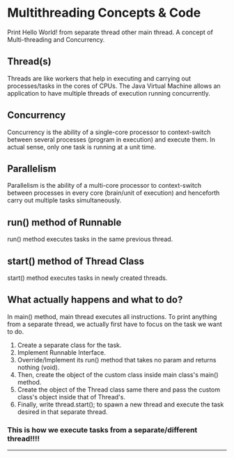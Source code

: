 # Multithreading Concepts & Code
Print Hello World! from separate thread other main thread. A concept of Multi-threading and Concurrency.

## Thread(s) <br>
Threads are like workers that help in executing and carrying out processes/tasks in the cores of CPUs.
The Java Virtual Machine allows an application to have multiple threads of execution running concurrently.

## Concurrency <br>
Concurrency is the ability of a single-core processor to context-switch between several processes 
(program in execution) and execute them. In actual sense, only one task is running at a unit time.


## Parallelism <br>
Parallelism is the ability of a multi-core processor to context-switch between processes in every core
(brain/unit of execution) and henceforth carry out multiple tasks simultaneously.


## run() method of Runnable <br>
run() method executes tasks in the same previous thread.

## start() method of Thread Class <br>
start() method executes tasks in newly created threads.

## What actually happens and what to do? <br>
In main() method,  main thread executes all instructions.
To print anything from a separate thread, we actually first have to focus on the task we want to do.
1. Create a separate class for the task.
2. Implement Runnable Interface.
3. Override/Implement its run() method that takes no param and returns nothing (void).
4. Then, create the object of the custom class inside main class's main() method.
5. Create the object of the Thread class same there and pass the custom class's object inside that of Thread's.
6. Finally, write thread.start(); to spawn a new thread and execute the task desired in that separate thread.

### This is how we execute tasks from a separate/different thread!!!!

---------------------------------------------------------------------------------------------------------------